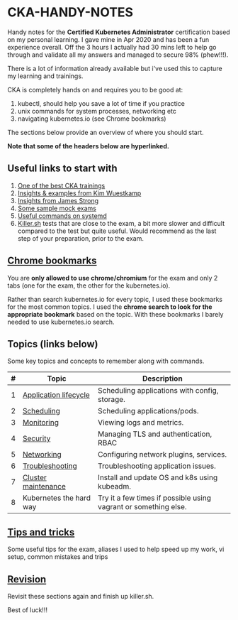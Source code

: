 # CKA-HANDY-NOTES
Handy notes for the **Certified Kubernetes Administrator** certification based on my personal learning. I gave mine in Apr 2020 and has been a fun experience overall. Off the 3 hours I actually had 30 mins left to help go through and validate all my answers and managed to secure 98% (phew!!!).

There is a lot of information already available but i've used this to capture my learning and trainings.

CKA is completely hands on and requires you to be good at:

1. kubectl, should help you save a lot of time if you practice
2. unix commands for system processes, networking etc
3. navigating kubernetes.io (see Chrome bookmarks)

The sections below provide an overview of where you should start. 

**Note that some of the headers below are hyperlinked.**

## Useful links to start with

1. [One of the best CKA trainings](https://www.udemy.com/course/certified-kubernetes-administrator-with-practice-tests/)
2. [Insights & examples from Kim Wuestkamp](https://levelup.gitconnected.com/kubernetes-cka-example-questions-practical-challenge-86318d85b4d)
3. [Insights from James Strong](https://www.contino.io/insights/the-ultimate-guide-to-passing-the-cka-exam)
4. [Some sample mock exams](https://github.com/g3rzi/CKA)
5. [Useful commands on systemd](https://www.digitalocean.com/community/tutorials/systemd-essentials-working-with-services-units-and-the-journal)
6. [Killer.sh](https://killer.sh/) tests that are close to the exam, a bit more slower and difficult compared to the test but quite useful. 
Would recommend as the last step of your preparation, prior to the exam.

## [Chrome bookmarks](chrome-bookmarks.html) 
You are **only allowed to use chrome/chromium** for the exam and only 2 tabs (one for the exam, the other for the kubernetes.io).

Rather than search kubernetes.io for every topic, I used these bookmarks for the most common topics. I 
used the **chrome search to look for the appropriate bookmark** based on the topic. 
With these bookmarks I barely needed to use kubernetes.io search.

## Topics (links below) 
Some key topics and concepts to remember along with commands.

| #   | Topic | Description |
| --- | ----- | ----        |
|  1   | [Application lifecycle](application-lifecycle.adoc) | Scheduling applications with config, storage. |
|  2   | [Scheduling](scheduling.adoc) | Scheduling applications/pods. |
|  3   | [Monitoring](monitoring.adoc) | Viewing logs and metrics. |
|  4   | [Security](monitoring.adoc) | Managing TLS and authentication, RBAC |
|  5   | [Networking](networking.adoc) | Configuring network plugins, services. |
|  6   | [Troubleshooting](troubleshooting.adoc) | Troubleshooting application issues. |
|  7   | [Cluster maintenance](cluster-maintenance.adoc) | Install and update OS and k8s using kubeadm. |
|  8   | Kubernetes the hard way | Try it a few times if possible using vagrant or something else. |

## [Tips and tricks](tips-and-tricks.adoc) 
Some useful tips for the exam, aliases I used to help speed up my work, vi setup, common mistakes and trips

## [Revision](revision.adoc)
Revisit these sections again and finish up killer.sh.

Best of luck!!!
